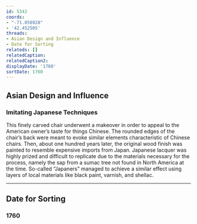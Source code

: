 ```yaml
---
id: 5342
coords:
- "-71.058928"
- '42.452505'
threads:
- Asian Design and Influence
- Date for Sorting
relateds: []
relatedCaption: 
relatedCaption2: 
displayDate: '1760'
sortDate: 1760
---
```


## Asian Design and Influence

### Imitating Japanese Techniques

This finely carved chair underwent a makeover in order to appeal to the American owner’s taste for things Chinese. The rounded edges of the chair’s back were meant to evoke similar elements characteristic of Chinese chairs. Then, about one hundred years later, the original wood finish was painted to resemble expensive imports from Japan. Japanese lacquer was highly prized and difficult to replicate due to the materials necessary for the process, namely the sap from a sumac tree not found in North America at the time. So-called “Japaners” managed to achieve a similar effect using layers of local materials like black paint, varnish, and shellac.

* * *

## Date for Sorting

### 1760
